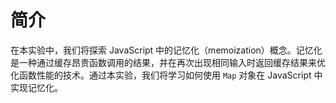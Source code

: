 # 简介

在本实验中，我们将探索 JavaScript 中的记忆化（memoization）概念。记忆化是一种通过缓存昂贵函数调用的结果，并在再次出现相同输入时返回缓存结果来优化函数性能的技术。通过本实验，我们将学习如何使用 `Map` 对象在 JavaScript 中实现记忆化。
